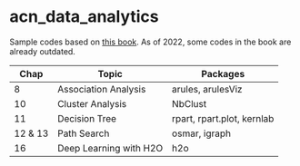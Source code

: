 # acn_data_analytics

Sample codes based on [this book](https://www.shoeisha.co.jp/book/detail/9784798143446).
As of 2022, some codes in the book are already outdated.

| Chap | Topic | Packages |
|------|-------|----------|
|8     | Association Analysis|arules, arulesViz|
|10    | Cluster Analysis|NbClust|
|11    | Decision Tree |rpart, rpart.plot, kernlab
|12 & 13 | Path Search | osmar, igraph | 
|16    | Deep Learning with H2O | h2o |
